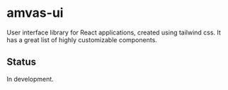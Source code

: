 # amvas-ui

User interface library for React applications, created using tailwind css. It has a great list of highly customizable components.

## Status

In development.
